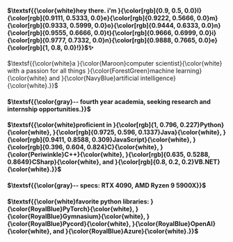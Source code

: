 #### $\textsf{{\color{white}hey there. i'm }{\color[rgb]{0.9, 0.5, 0.0}I}{\color[rgb]{0.9111, 0.5333, 0.0}e}{\color[rgb]{0.9222, 0.5666, 0.0}m}{\color[rgb]{0.9333, 0.5999, 0.0}o}{\color[rgb]{0.9444, 0.6333, 0.0}n}{\color[rgb]{0.9555, 0.6666, 0.0}t}{\color[rgb]{0.9666, 0.6999, 0.0}i}{\color[rgb]{0.9777, 0.7332, 0.0}n}{\color[rgb]{0.9888, 0.7665, 0.0}e}{\color[rgb]{1, 0.8, 0.0}!}}$✨

$\textsf{{\color{white}a }{\color{Maroon}computer scientist}{\color{white} with a passion for all things }{\color{ForestGreen}machine learning}{\color{white} and }{\color{NavyBlue}artificial intelligence}{\color{white}.}}$

#### $\textsf{{\color{gray}-- fourth year academia, seeking research and internship opportunities.}}$

#### $\textsf{{\color{white}proficient in }{\color[rgb]{1, 0.796, 0.227}Python}{\color{white}, }{\color[rgb]{0.9725, 0.596, 0.1337}Java}{\color{white}, }{\color[rgb]{0.9411, 0.8588, 0.309}JavaScript}{\color{white}, }{\color[rgb]{0.396, 0.604, 0.824}C}{\color{white}, }{\color{Periwinkle}C++}{\color{white}, }{\color[rgb]{0.635, 0.5288, 0.8649}CSharp}{\color{white}, and }{\color[rgb]{0.8, 0.2, 0.2}VB.NET}{\color{white}.}}$

#### $\textsf{{\color{gray}-- specs: RTX 4090, AMD Ryzen 9 5900X}}$

#### $\textsf{{\color{white}favorite python libraries: }{\color{RoyalBlue}PyTorch}{\color{white}, }{\color{RoyalBlue}Gymnasium}{\color{white}, }{\color{RoyalBlue}Pycord}{\color{white}, }{\color{RoyalBlue}OpenAI}{\color{white}, and }{\color{RoyalBlue}Azure}{\color{white}.}}$
<!--

Here are some ideas to get you started:

- 🔭 I’m currently working on ...
- 🌱 I’m currently learning ...
- 👯 I’m looking to collaborate on ...
- 🤔 I’m looking for help with ...
- 💬 Ask me about ...
- 📫 How to reach me: ...
- 😄 Pronouns: ...
- ⚡ Fun fact: ...
-->
